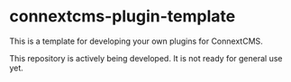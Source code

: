 # connextcms-plugin-template
This is a template for developing your own plugins for ConnextCMS.

This repository is actively being developed. It is not ready for general use yet. 
